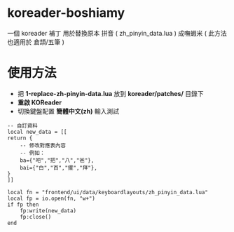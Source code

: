 # koreader-boshiamy
一個 koreader 補丁 用於替換原本 拼音 ( zh_pinyin_data.lua ) 成嘸蝦米 ( 此方法也適用於 倉頡/五筆 )

# 使用方法
- 把 **1-replace-zh-pinyin-data.lua** 放到 **koreader/patches/** 目錄下
- **重啟 KOReader**
- 切換鍵盤配置 **簡體中文(zh)** 輸入測試


```
-- 自訂資料
local new_data = [[
return {
    -- 修改對應表內容 
    -- 例如：
    ba={"吧","把","八","爸"},
    bai={"白","百","擺","拜"},
}
]]

local fn = "frontend/ui/data/keyboardlayouts/zh_pinyin_data.lua"
local fp = io.open(fn, "w+")
if fp then
    fp:write(new_data)
    fp:close()
end
```
